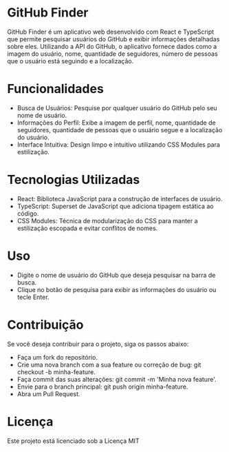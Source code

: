 # GitHub Finder
GitHub Finder é um aplicativo web desenvolvido com React e TypeScript que permite pesquisar usuários do GitHub e exibir informações detalhadas sobre eles. Utilizando a API do GitHub, o aplicativo fornece dados como a imagem do usuário, nome, quantidade de seguidores, número de pessoas que o usuário está seguindo e a localização.

# Funcionalidades
- Busca de Usuários: Pesquise por qualquer usuário do GitHub pelo seu nome de usuário.
- Informações do Perfil: Exibe a imagem de perfil, nome, quantidade de seguidores, quantidade de pessoas que o usuário segue e a localização do usuário.
- Interface Intuitiva: Design limpo e intuitivo utilizando CSS Modules para estilização.
# Tecnologias Utilizadas
- React: Biblioteca JavaScript para a construção de interfaces de usuário.
- TypeScript: Superset de JavaScript que adiciona tipagem estática ao código.
- CSS Modules: Técnica de modularização do CSS para manter a estilização escopada e evitar conflitos de nomes.
 # Uso
- Digite o nome de usuário do GitHub que deseja pesquisar na barra de busca.
- Clique no botão de pesquisa para exibir as informações do usuário ou tecle Enter.
# Contribuição
Se você deseja contribuir para o projeto, siga os passos abaixo:

- Faça um fork do repositório.
- Crie uma nova branch com a sua feature ou correção de bug: git checkout -b minha-feature.
- Faça commit das suas alterações: git commit -m 'Minha nova feature'.
- Envie para o branch principal: git push origin minha-feature.
- Abra um Pull Request.

# Licença
Este projeto está licenciado sob a Licença MIT

